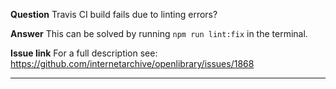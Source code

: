 **Question** Travis CI build fails due to linting errors?

**Answer** This can be solved by running `npm run lint:fix` in the terminal.

**Issue link** For a full description see: https://github.com/internetarchive/openlibrary/issues/1868

***
